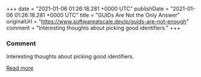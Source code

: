 
+++
date = "2021-01-06 01:26:18.281 +0000 UTC"
publishDate = "2021-01-06 01:26:18.281 +0000 UTC"
title = "GUIDs Are Not the Only Answer"
originalUrl = "https://www.softwareatscale.dev/p/guids-are-not-enough"
comment = "Interesting thoughts about picking good identifiers."
+++

### Comment

Interesting thoughts about picking good identifiers.

[Read more](https://www.softwareatscale.dev/p/guids-are-not-enough)
